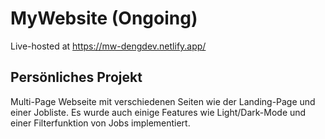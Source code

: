 # MyWebsite (Ongoing)

Live-hosted at https://mw-dengdev.netlify.app/

## Persönliches Projekt

Multi-Page Webseite mit verschiedenen Seiten wie der Landing-Page und einer Jobliste.
Es wurde auch einige Features wie Light/Dark-Mode und einer Filterfunktion von Jobs implementiert.